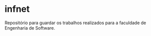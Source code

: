 # infnet
Repositório para guardar os trabalhos realizados para a faculdade de Engenharia de Software.
